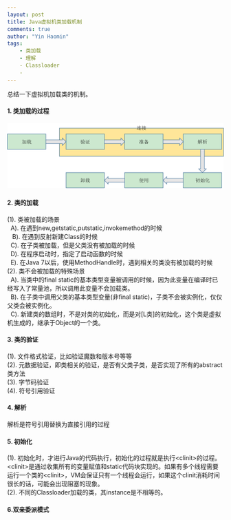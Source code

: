```yaml
---
layout: post
title: Java虚拟机类加载机制
comments: true
author: "Yin Haomin"
tags:
    - 类加载
    - 理解
    - Classloader
    - 
---
```


总结一下虚拟机加载类的机制。<br>

#### 1. 类加载的过程
![gras](/images/loadclass/类的加载过程.png)<br>

#### 2. 类的加载
(1). 类被加载的场景<br>
    A). 在遇到new,getstatic,putstatic,invokemethod的时候<br>
    B). 在遇到反射新建Class的时候<br>
    C). 在子类被加载，但是父类没有被加载的时候<br>
    D). 在程序启动时，指定了启动函数的时候<br>
    E). 在Java 7以后，使用MethodHandle时，遇到相关的类没有被加载的时候<br>
(2). 类不会被加载的特殊场景<br>
    A). 当类中的final static的基本类型变量被调用的时候，因为此变量在编译时已经写入了常量池，所以调用此变量不会加载类。<br>
    B). 在子类中调用父类的基本类型变量(非final static)，子类不会被实例化，仅仅父类会被实例化。<br>
    C). 新建类的数组时，不是对类的初始化，而是对[L类]的初始化，这个类是虚拟机生成的，继承于Object的一个类。<br>

#### 3. 类的验证
(1). 文件格式验证，比如验证魔数和版本号等等<br>
(2). 元数据验证，即类相关的验证，是否有父类子类，是否实现了所有的abstract类方法<br>
(3). 字节码验证<br>
(4). 符号引用验证<br>

#### 4. 解析
解析是符号引用替换为直接引用的过程<br>

#### 5. 初始化
(1). 初始化时，才进行Java的代码执行，初始化的过程就是执行\<clinit\>的过程。\<clinit\>是通过收集所有的变量赋值和static代码块实现的。如果有多个线程需要运行一个类的\<clinit\>，VM会保证只有一个线程会运行，如果这个clinit消耗时间很长的话，可能会出现阻塞的现象。<br>
(2). 不同的Classloader加载的类，其instance是不相等的。<br>

#### 6.双亲委派模式

